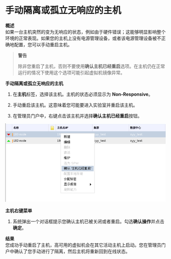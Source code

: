 # 手动隔离或孤立无响应的主机

**概述**<br/>
  如果一台主机突然的变为无响应的状态，例如由于硬件错误；这能够明显影响整个环境的正常表现。如果您的主机上没有电源管理设备，或者该电源管理设备被不正确地配置，您可以手动重启主机。

> **警告**
>
> 除非您重启了主机，否则不要使用**确认主机已经重启**选项。在主机仍在正常运行的情况下使用这个选项可能引起虚拟机镜像异常。

**手动隔离或孤立无响应的主机**

1. 在**主机**标签，选择该主机。主机的状态必须显示为 **Non-Responsive**。

1. 手动重启该主机。这意味着您可能要进入实验室并重启该主机。

1. 在管理员门户中，右键点击该主机并选择**确认主机已经重启**按钮。

 ![主机右键菜单](../images/Hosts-Host_Right_Click_Menu.png)

 **主机右键菜单**

1. 系统弹出一个对话框提示您确认主机已被关闭或者重启。勾选**确认操作**并点击**确定**。

**结果**<br/>
  您成功手动重启了主机，高可用的虚拟机会在其它活动主机上启动。您在管理员门户中确认了您手动进行了隔离，然后主机将重新回到在线状态。


